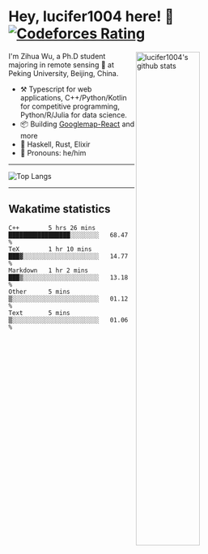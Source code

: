 # Hey, lucifer1004 here! :wave: [![Codeforces Rating](https://cfrating.ihcr.top/?user=lucifer1004&style=flat-square)](https://codeforces.com/profile/lucifer1004)

<img width="50%" align="right" alt="lucifer1004's github stats" src="https://github-readme-stats.vercel.app/api?username=lucifer1004&show_icons=true">

I'm Zihua Wu, a Ph.D student majoring in remote sensing :satellite: at Peking University, Beijing, China.

- :hammer_and_pick: Typescript for web applications, C++/Python/Kotlin for competitive programming, Python/R/Julia for data science.
- :package: Building [Googlemap-React](https://github.com/googlemap-react/googlemap-react) and more
- :seedling: Haskell, Rust, Elixir
- :man: Pronouns: he/him

---

![Top Langs](https://github-readme-stats.vercel.app/api/top-langs/?username=lucifer1004&layout=compact)

---

## Wakatime statistics

<!--START_SECTION:waka-->
```text
C++        5 hrs 26 mins   █████████████████░░░░░░░░   68.47 % 
TeX        1 hr 10 mins    ███▓░░░░░░░░░░░░░░░░░░░░░   14.77 % 
Markdown   1 hr 2 mins     ███▒░░░░░░░░░░░░░░░░░░░░░   13.18 % 
Other      5 mins          ▒░░░░░░░░░░░░░░░░░░░░░░░░   01.12 % 
Text       5 mins          ▒░░░░░░░░░░░░░░░░░░░░░░░░   01.06 % 
```
<!--END_SECTION:waka-->
